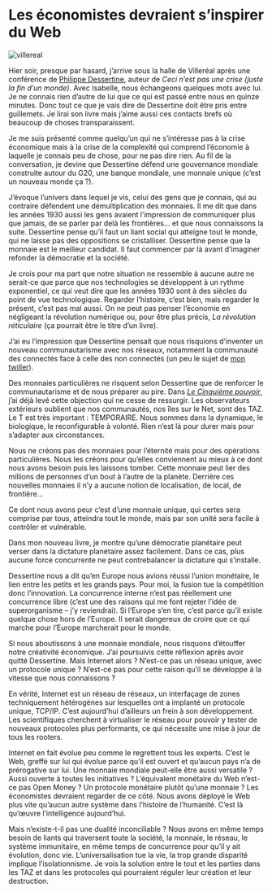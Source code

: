 # Les économistes devraient s’inspirer du Web



![villereal](http://blog.tcrouzet.comhttps://tcrouzet.com/images_tc/2009/08/villereal_021-450x337.jpg)

Hier soir, presque par hasard, j’arrive sous la halle de Villeréal après une conférence de [Philippe Dessertine](http://fr.wikipedia.org/wiki/Philippe_Dessertine), auteur de *Ceci n’est pas une crise (juste la fin d’un monde)*. Avec Isabelle, nous échangeons quelques mots avec lui. Je ne connais rien d’autre de lui que ce qui est passé entre nous en quinze minutes. Donc tout ce que je vais dire de Dessertine doit être pris entre guillemets. Je lirai son livre mais j’aime aussi ces contacts brefs où beaucoup de choses transparaissent.<span id="more-8723"></span>

Je me suis présenté comme quelqu’un qui ne s’intéresse pas à la crise économique mais à la crise de la complexité qui comprend l’économie à laquelle je connais peu de chose, pour ne pas dire rien. Au fil de la conversation, je devine que Dessertine défend une gouvernance mondiale construite autour du G20, une banque mondiale, une monnaie unique (c’est un nouveau monde ça ?).

J’évoque l’univers dans lequel je vis, celui des gens que je connais, qui au contraire défendent une démultiplication des monnaies. Il me dit que dans les années 1930 aussi les gens avaient l’impression de communiquer plus que jamais, de se parler par delà les frontières… et que nous connaissons la suite. Dessertine pense qu’il faut un liant social qui atteigne tout le monde, qui ne laisse pas des oppositions se cristalliser. Dessertine pense que la monnaie est le meilleur candidat. Il faut commencer par là avant d’imaginer refonder la démocratie et la société.

Je crois pour ma part que notre situation ne ressemble à aucune autre ne serait-ce que parce que nos technologies se développent à un rythme exponentiel, ce qui veut dire que les années 1930 sont à des siècles du point de vue technologique. Regarder l’histoire, c’est bien, mais regarder le présent, c’est pas mal aussi. On ne peut pas penser l’économie en négligeant la révolution numérique ou, pour être plus précis, *La révolution réticulaire* (ça pourrait être le titre d’un livre).

J’ai eu l’impression que Dessertine pensait que nous risquions d’inventer un nouveau communautarisme avec nos réseaux, notamment la communauté des connectés face à celle des non connectés (un peu le sujet de [mon twiller](http://twiller.tcrouzet.com/)).

Des monnaies particulières ne risquent selon Dessertine que de renforcer le communautarisme et de nous préparer au pire. Dans [*Le Cinquième pouvoir*](http://blog.tcrouzet.com/le-cinquieme-pouvoir/), j’ai déjà levé cette objection qui ne cesse de ressurgir. Les observateurs extérieurs oublient que nos communautés, nos îles sur le Net, sont des TAZ. Le T est très important : TEMPORAIRE. Nous sommes dans la dynamique, le biologique, le reconfigurable à volonté. Rien n’est là pour durer mais pour s’adapter aux circonstances.

Nous ne créons pas des monnaies pour l’éternité mais pour des opérations particulières. Nous les créons pour qu’elles conviennent au mieux à ce dont nous avons besoin puis les laissons tomber. Cette monnaie peut lier des millions de personnes d’un bout à l’autre de la planète. Derrière ces nouvelles monnaies il n’y a aucune notion de localisation, de local, de frontière…

Ce dont nous avons peur c’est d’une monnaie unique, qui certes sera comprise par tous, atteindra tout le monde, mais par son unité sera facile à contrôler et vulnérable.

Dans mon nouveau livre, je montre qu’une démocratie planétaire peut verser dans la dictature planétaire assez facilement. Dans ce cas, plus aucune force concurrente ne peut contrebalancer la dictature qui s’installe.

Dessertine nous a dit qu’en Europe nous avions réussi l’union monétaire, le lien entre les petits et les grands pays. Pour moi, la fusion tue la compétition donc l’innovation. La concurrence interne n’est pas réellement une concurrence libre (c’est une des raisons qui me font rejeter l’idée de superorganisme – j’y reviendrai). Si l’Europe s’en tire, c’est parce qu’il existe quelque chose hors de l’Europe. Il serait dangereux de croire que ce qui marche pour l’Europe marcherait pour le monde.

Si nous aboutissons à une monnaie mondiale, nous risquons d’étouffer notre créativité économique. J’ai poursuivis cette réflexion après avoir quitté Dessertine. Mais Internet alors ? N’est-ce pas un réseau unique, avec un protocole unique ? N’est-ce pas pour cette raison qu’il se développe à la vitesse que nous connaissons ?

En vérité, Internet est un réseau de réseaux, un interfaçage de zones techniquement hétérogènes sur lesquelles ont a implanté un protocole unique, TCP/IP. C’est aujourd’hui d’ailleurs un frein à son développement. Les scientifiques cherchent à virtualiser le réseau pour pouvoir y tester de nouveaux protocoles plus performants, ce qui nécessite une mise à jour de tous les rooters.

Internet en fait évolue peu comme le regrettent tous les experts. C’est le Web, greffé sur lui qui évolue parce qu’il est ouvert et qu’aucun pays n’a de prérogative sur lui. Une monnaie mondiale peut-elle être aussi versatile ? Aussi ouverte à toutes les initiatives ? L’équivalent monétaire du Web n’est-ce pas Open Money ? Un protocole monétaire plutôt qu’une monnaie ? Les économistes devraient regarder de ce côté. Nous avons déployé le Web plus vite qu’aucun autre système dans l’histoire de l’humanité. C’est là qu’œuvre l’intelligence aujourd’hui.

Mais n’existe-t-il pas une dualité inconciliable ? Nous avons en même temps besoin de liants qui traversent toute la société, la monnaie, le réseau, le système immunitaire, en même temps de concurrence pour qu’il y ait évolution, donc vie. L’universalisation tue la vie, la trop grande disparité implique l’isolationnisme. Je vois la solution entre le tout et les parties dans les TAZ et dans les protocoles qui pourraient réguler leur création et leur destruction.